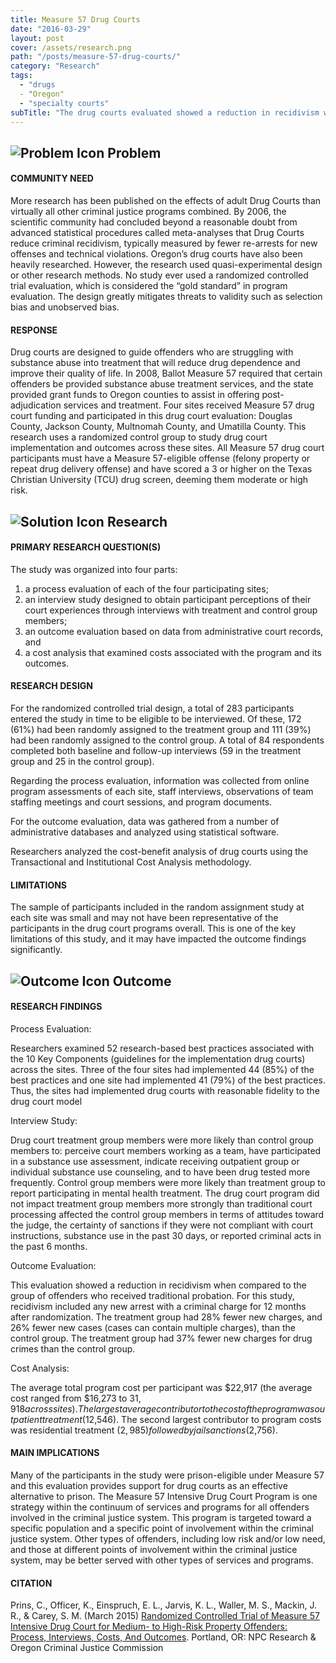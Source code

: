 ```yaml
---
title: Measure 57 Drug Courts
date: "2016-03-29"
layout: post
cover: /assets/research.png
path: "/posts/measure-57-drug-courts/"
category: "Research"
tags:
  - "drugs
  - "Oregon"
  - "specialty courts"
subTitle: "The drug courts evaluated showed a reduction in recidivism when compared to offenders who received traditional probation."
---
```

## ![Problem Icon](https://github.com/google/material-design-icons/raw/master/alert/1x_web/ic_error_outline_black_48dp.png "Problem") Problem

#### COMMUNITY NEED

More research has been published on the effects of adult Drug Courts than virtually all other criminal justice programs combined. By 2006, the scientific community had concluded beyond a reasonable doubt from advanced statistical procedures called meta-analyses that Drug Courts reduce criminal recidivism, typically measured by fewer re-arrests for new offenses and technical violations. Oregon’s drug courts have also been heavily researched. However, the research used quasi-experimental design or other research methods. No study ever used a randomized controlled trial evaluation, which is considered the “gold standard” in program evaluation. The design greatly mitigates threats to validity such as selection bias and unobserved bias.

#### RESPONSE

Drug courts are designed to guide offenders who are struggling with substance abuse into treatment that will reduce drug dependence and improve their quality of life. In 2008, Ballot Measure 57 required that certain offenders be provided substance abuse treatment services, and the state provided grant funds to Oregon counties to assist in offering post-adjudication services and treatment. Four sites received Measure 57 drug court funding and participated in this drug court evaluation: Douglas County, Jackson County, Multnomah County, and Umatilla County. This research uses a randomized control group to study drug court implementation and outcomes across these sites. All Measure 57 drug court participants must have a Measure 57-eligible offense (felony property or repeat drug delivery offense) and have scored a 3 or higher on the Texas Christian University (TCU) drug screen, deeming them moderate or high risk.

## ![Solution Icon](https://github.com/google/material-design-icons/raw/master/action/1x_web/ic_lightbulb_outline_black_48dp.png "Solution") Research

#### PRIMARY RESEARCH QUESTION(S)

The study was organized into four parts: 
1. a process evaluation of each of the four participating sites; 
2. an interview study designed to obtain participant perceptions of their court experiences through interviews with treatment and control group members; 
3. an outcome evaluation based on data from administrative court records, and 
4. a cost analysis that examined costs associated with the program and its outcomes.

#### RESEARCH DESIGN

For the randomized controlled trial design, a total of 283 participants entered the study in time to be eligible to be interviewed. Of these, 172 (61%) had been randomly assigned to the treatment group and 111 (39%) had been randomly assigned to the control group. A total of 84 respondents completed both baseline and follow-up interviews (59 in the treatment group and 25 in the control group).

Regarding the process evaluation, information was collected from online program assessments of each site, staff interviews, observations of team staffing meetings and court sessions, and program documents.

For the outcome evaluation, data was gathered from a number of administrative databases and analyzed using statistical software.

Researchers analyzed the cost-benefit analysis of drug courts using the Transactional and Institutional Cost Analysis methodology.

#### LIMITATIONS

The sample of participants included in the random assignment study at each site was small and may not have been representative of the participants in the drug court programs overall. This is one of the key limitations of this study, and it may have impacted the outcome findings significantly.

## ![Outcome Icon](https://github.com/google/material-design-icons/raw/master/action/1x_web/ic_view_list_black_48dp.png "Outcome") Outcome

#### RESEARCH FINDINGS

Process Evaluation:

Researchers examined 52 research-based best practices associated with the 10 Key Components (guidelines for the implementation drug courts) across the sites. Three of the four sites had implemented 44 (85%) of the best practices and one site had implemented 41 (79%) of the best practices. Thus, the sites had implemented drug courts with reasonable fidelity to the drug court model

Interview Study:

Drug court treatment group members were more likely than control group members to: perceive court members working as a team, have participated in a substance use assessment, indicate receiving outpatient group or individual substance use counseling, and to have been drug tested more frequently.
Control group members were more likely than treatment group to report participating in mental health treatment.
The drug court program did not impact treatment group members more strongly than traditional court processing affected the control group members in terms of attitudes toward the judge, the certainty of sanctions if they were not compliant with court instructions, substance use in the past 30 days, or reported criminal acts in the past 6 months.

Outcome Evaluation:

This evaluation showed a reduction in recidivism when compared to the group of offenders who received traditional probation. For this study, recidivism included any new arrest with a criminal charge for 12 months after randomization. The treatment group had 28% fewer new charges, and 26% fewer new cases (cases can contain multiple charges), than the control group. The treatment group had 37% fewer new charges for drug crimes than the control group.

Cost Analysis:

The average total program cost per participant was $22,917 (the average cost ranged from $16,273 to $31,918 across sites). The largest average contributor to the cost of the program was outpatient treatment ($12,546). The second largest contributor to program costs was residential treatment ($2,985) followed by jail sanctions ($2,756).

#### MAIN IMPLICATIONS

Many of the participants in the study were prison-eligible under Measure 57 and this evaluation provides support for drug courts as an effective alternative to prison. The Measure 57 Intensive Drug Court Program is one strategy within the continuum of services and programs for all offenders involved in the criminal justice system. This program is targeted toward a specific population and a specific point of involvement within the criminal justice system. Other types of offenders, including low risk and/or low need, and those at different points of involvement within the criminal justice system, may be better served with other types of services and programs.

#### CITATION
Prins, C., Officer, K., Einspruch, E. L., Jarvis, K. L., Waller, M. S., Mackin, J. R., & Carey, S. M. (March 2015) [Randomized Controlled Trial of Measure 57 Intensive Drug Court for Medium- to High-Risk Property Offenders: Process, Interviews, Costs, And Outcomes](http://npcresearch.com/wp-content/uploads/CJC_and_NPC_M57_drug_court_eval_March_20_2015.pdf). Portland, OR: NPC Research & Oregon Criminal Justice Commission
